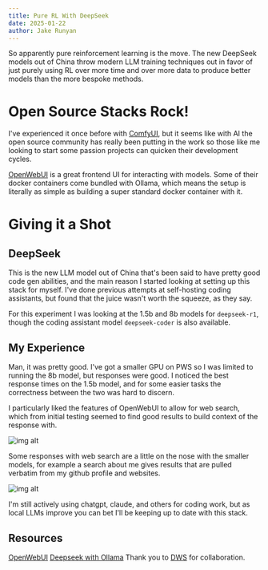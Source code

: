 ```yaml
---
title: Pure RL With DeepSeek
date: 2025-01-22
author: Jake Runyan
---
```


So apparently pure reinforcement learning is the move. The new DeepSeek models out of China throw modern LLM training 
techniques out in favor of just purely using RL over more time and over more data to produce better models than the more bespoke methods.

# Open Source Stacks Rock!
I've experienced it once before with [ComfyUI](https://jake.runyan.dev/blog/sdxl-pipeline), but it seems like with AI the open source 
community has really been putting in the work so those like me looking to start some passion projects can quicken their development cycles.

[OpenWebUI](https://github.com/ml-explore/OpenWebUI) is a great frontend UI for interacting with models. Some of their docker containers
come bundled with Ollama, which means the setup is literally as simple as building a super standard docker container with it. 

# Giving it a Shot

## DeepSeek
This is the new LLM model out of China that's been said to have pretty good code gen abilities, and the main reason I started looking 
at setting up this stack for myself. I've done previous attempts at self-hosting coding assistants, but found that the juice wasn't
worth the squeeze, as they say. 

For this experiment I was looking at the 1.5b and 8b models for `deepseek-r1`, though the coding assistant model `deepseek-coder` is also available.

## My Experience 
Man, it was pretty good. I've got a smaller GPU on PWS so I was limited to running the 8b model, but responses were good. I noticed
the best response times on the 1.5b model, and for some easier tasks the correctness between the two was hard to discern.

I particularly liked the features of OpenWebUI to allow for web search, which from initial testing seemed to find good results to build
context of the response with.

![img alt](./web-search.png)

Some responses with web search are a little on the nose with the smaller models, for example a search about me gives results that are pulled 
verbatim from my github profile and websites.

![img alt](./jake.png)

I'm still actively using chatgpt, claude, and others for coding work, but as local LLMs improve you can bet I'll be keeping up to date with this stack. 

## Resources
[OpenWebUI](https://github.com/ml-explore/OpenWebUI)
[Deepseek with Ollama](https://ollama.ai/library/deepseek-coder)
Thank you to [DWS](https://dws.rip) for collaboration.